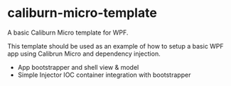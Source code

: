 # caliburn-micro-template
A basic Caliburn Micro template for WPF.

This template should be used as an example of how to setup a basic WPF app using Calibrun Micro and dependency injection.

- App bootstrapper and shell view & model
- Simple Injector IOC container integration with bootstrapper
